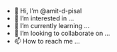 - 👋 Hi, I’m @amit-d-pisal
- 👀 I’m interested in ...
- 🌱 I’m currently learning ...
- 💞️ I’m looking to collaborate on ...
- 📫 How to reach me ...

<!---
amit-d-pisal/amit-d-pisal is a ✨ special ✨ repository because its `README.md` (this file) appears on your GitHub profile.
You can click the Preview link to take a look at your changes.
--->
